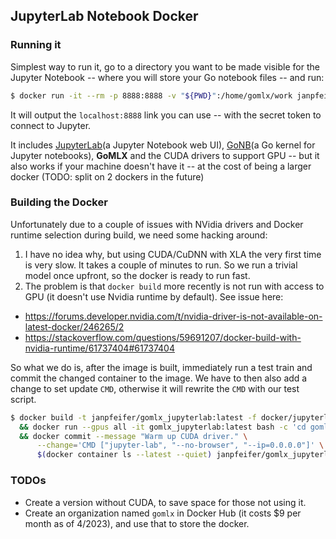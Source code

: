 ## JupyterLab Notebook Docker

### Running it
Simplest way to run it, go to a directory you want to be made visible for the Jupyter Notebook -- where you
will store your Go notebook files -- and run:

```bash
$ docker run -it --rm -p 8888:8888 -v "${PWD}":/home/gomlx/work janpfeifer/gomlx_jupyterlab:latest
```

It will output the `localhost:8888` link you can use -- with the secret token to connect to Jupyter.

It includes [JupyterLab](https://jupyterlab.readthedocs.io/en/stable/)(a Jupyter Notebook web UI),
[GoNB](https://github.com/janpfeifer/gonb)(a Go kernel for Jupyter notebooks), **GoMLX** and the CUDA
drivers to support GPU -- but it also works if your machine doesn't have it -- at the cost of being a
larger docker (TODO: split on 2 dockers in the future)

### Building the Docker

Unfortunately due to a couple of issues with NVidia drivers and Docker runtime selection during build, we need some hacking around:

1. I have no idea why, but using CUDA/CuDNN with XLA the very first time is very slow. It takes a couple of minutes to run. So we run a trivial model once upfront, so the docker is ready to run fast.
1. The problem is that `docker build` more recently is not run with access to GPU (it doesn't use Nvidia runtime by default). See issue here:
  * https://forums.developer.nvidia.com/t/nvidia-driver-is-not-available-on-latest-docker/246265/2
  * https://stackoverflow.com/questions/59691207/docker-build-with-nvidia-runtime/61737404#61737404

So what we do is, after the image is built, immediately run a test train and commit the changed container to the image. We have to then also add a change to set update `CMD`, otherwise it will rewrite the `CMD` with our test script.

```bash
$ docker build -t janpfeifer/gomlx_jupyterlab:latest -f docker/jupyterlab/Dockerfile . \
  && docker run --gpus all -it gomlx_jupyterlab:latest bash -c 'cd gomlx/examples/linear ; go run . --platform=CUDA' \
  && docker commit --message "Warm up CUDA driver." \
      --change='CMD ["jupyter-lab", "--no-browser", "--ip=0.0.0.0"]' \
      $(docker container ls --latest --quiet) janpfeifer/gomlx_jupyterlab:latest
```

### TODOs

- Create a version without CUDA, to save space for those not using it.
- Create an organization named `gomlx` in Docker Hub (it costs $9 per month as of 4/2023), and use that to store the docker.

